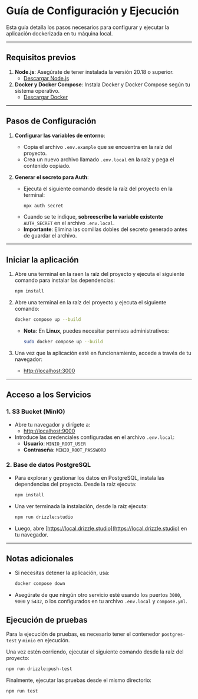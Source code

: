 # Guía de Configuración y Ejecución

Esta guía detalla los pasos necesarios para configurar y ejecutar la aplicación dockerizada en tu máquina local.

---

## Requisitos previos

1. **Node.js**: Asegúrate de tener instalada la versión 20.18 o superior.
   - [Descargar Node.js](https://nodejs.org/)
2. **Docker y Docker Compose**: Instala Docker y Docker Compose según tu sistema operativo.
   - [Descargar Docker](https://www.docker.com/products/docker-desktop/)

---

## Pasos de Configuración

1. **Configurar las variables de entorno**:
   - Copia el archivo `.env.example` que se encuentra en la raíz del proyecto.
   - Crea un nuevo archivo llamado `.env.local` en la raíz y pega el contenido copiado.

2. **Generar el secreto para Auth**:
   - Ejecuta el siguiente comando desde la raíz del proyecto en la terminal:
     ```bash
     npx auth secret
     ```
   - Cuando se te indique, **sobreescribe la variable existente** `AUTH_SECRET` en el archivo `.env.local`.
   - **Importante**: Elimina las comillas dobles del secreto generado antes de guardar el archivo.

---

## Iniciar la aplicación
1. Abre una terminal en la raen la raíz del proyecto y ejecuta el siguiente comando para instalar las dependencias:
   ```bash
   npm install
   ```

2. Abre una terminal en la raíz del proyecto y ejecuta el siguiente comando:
   ```bash
   docker compose up --build
   ```
   - **Nota**: En **Linux**, puedes necesitar permisos administrativos:
     ```bash
     sudo docker compose up --build
     ```

3. Una vez que la aplicación esté en funcionamiento, accede a través de tu navegador:
   - [http://localhost:3000](http://localhost:3000)

---

## Acceso a los Servicios

### 1. **S3 Bucket (MinIO)**
   - Abre tu navegador y dirígete a:
     - [http://localhost:9000](http://localhost:9000)
   - Introduce las credenciales configuradas en el archivo `.env.local`:
     - **Usuario**: `MINIO_ROOT_USER`
     - **Contraseña**: `MINIO_ROOT_PASSWORD`

### 2. **Base de datos PostgreSQL**
   - Para explorar y gestionar los datos en PostgreSQL, instala las dependencias del proyecto. Desde la raíz ejecuta:
      ```bash
     npm install
     ```
     
   - Una ver terminada la instalación, desde la raíz ejecuta:
     ```bash
     npm run drizzle:studio
     ```
   - Luego, abre [https://local.drizzle.studio](https://local.drizzle.studio) en tu navegador.

---

## Notas adicionales

- Si necesitas detener la aplicación, usa:
  ```bash
  docker compose down
  ```
- Asegúrate de que ningún otro servicio esté usando los puertos `3000`, `9000` y `5432`, o los configurados en tu archivo `.env.local` y `compose.yml`.

## Ejecución de pruebas

Para la ejecución de pruebas, es necesario tener el contenedor `postgres-test` y `minio` en ejecución.

Una vez estén corriendo, ejecutar el siguiente comando desde la raíz del proyecto:
   ```bash
   npm run drizzle:push-test
   ```
Finalmente, ejecutar las pruebas desde el mismo directorio:
   ```bash
   npm run test
   ```
